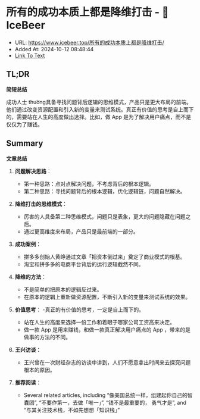# 所有的成功本质上都是降维打击 - 🍺 IceBeer
- URL: https://www.icebeer.top/所有的成功本质上都是降维打击/
- Added At: 2024-10-12 08:48:44
- [Link To Text](2024-10-12-所有的成功本质上都是降维打击---🍺-icebeer_raw.md)

## TL;DR
**简短总结**

成功人士 thường具备寻找问题背后逻辑的思维模式，产品只是更大布局的前端。他们通过改变资源配置和引入新的变量来测试系统。真正有价值的思考是自上而下的，需要站在人生的高度做出选择。比如，做 App 是为了解决用户痛点，而不是仅仅为了赚钱。

## Summary
**文章总结**

1. **问题解决思路**：
   - 第一种思路：点对点解决问题，不考虑背后的根本逻辑。
   - 第二种思路：寻找问题背后的根本逻辑，优化逻辑链，问题自然解决。

2. **降维打击的思维模式**：
   - 厉害的人具备第二种思维模式，问题只是表象，更大的问题隐藏在问题之后。
   - 通过更高维度来布局，产品只是最前端的一部分。

3. **成功案例**：
   - 拼多多创始人黄峥通过文章「把资本倒过来」奠定了商业模式的根基。
   - 淘宝和拼多多的电商平台背后的运行逻辑截然不同。

4. **降维的方法**：
   - 不是简单的把原本的逻辑反过来。
   - 在原本的逻辑上重新做资源配置，不断引入新的变量来测试系统的效果。

5. **价值思考**：
   -真正的有价值的思考，一定是自上而下的。
   - 站在人生的高度来选择一份工作和着眼于哪家公司工资高来决定。
   - 做一款 App 是用来赚钱，和做一款真正解决用户痛点的 App ，带来的是做事的方法的不同。

6. **王兴访谈**：
   - 王兴曾在一次财经杂志的访谈中讲到，人们不愿意拿出时间来去探究问题根本的原因。

7. **推荐阅读**：
   - Several related articles, including “像美国总统一样，组建起你自己的智囊团”, “不要作第一，去做「唯一」”, “钱不是最重要的， 勇气才是”, and “与其关注技术栈，不如先想想「知识栈」”
